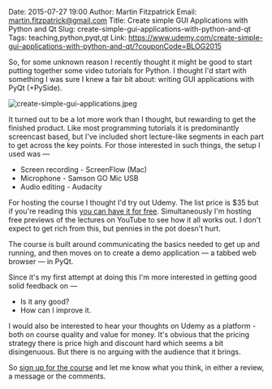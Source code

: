 Date: 2015-07-27 19:00
Author: Martin Fitzpatrick
Email: martin.fitzpatrick@gmail.com
Title: Create simple GUI Applications with Python and Qt
Slug: create-simple-gui-applications-with-python-and-qt
Tags: teaching,python,pyqt,qt
Link: https://www.udemy.com/create-simple-gui-applications-with-python-and-qt/?couponCode=BLOG2015

So, for some unknown reason I recently thought it might be good to start 
putting together some video tutorials for Python.  I thought I'd start with 
something I was sure I knew a fair bit about: writing GUI applications with 
PyQt (+PySide). 

![create-simple-gui-applications.jpeg](/images/software/metapath/nh-demo-start.png)

It turned out to be a lot more work than I thought, but rewarding to get the
finished product. Like most programming tutorials it is predominantly screencast
based, but I've included short lecture-like segments in each part to get
across the key points. For those interested in such things, the setup I used was —

* Screen recording - ScreenFlow (Mac)
* Microphone - Samson GO Mic USB
* Audio editing - Audacity

For hosting the course I thought I'd try out Udemy. The list price is $35
but if you're reading this [you can have it for free](https://www.udemy.com/create-simple-gui-applications-with-python-and-qt/?couponCode=BLOG2015). Simultaneously I'm
hosting free previews of the lectures on YouTube to see how it all works out. I don't
expect to get rich from this, but pennies in the pot doesn't hurt.

The course is built around communicating the basics needed to get up and running, and then moves on to create a demo application — a tabbed web browser — in PyQt.

Since it's my first attempt at doing this I'm more interested in getting 
good solid feedback on — 

* Is it any good?
* How can I improve it.  

I would also be interested to hear your thoughts on Udemy as a platform - both
on course quality and value for money. It's obvious that the pricing
strategy there is price high and discount hard which seems a bit disingenuous.
But there is no arguing with the audience that it brings. 

So [sign up for the course](https://www.udemy.com/create-simple-gui-applications-with-python-and-qt/?couponCode=BLOG2015)
and let me know what you think, in either a review, a message or the comments.


